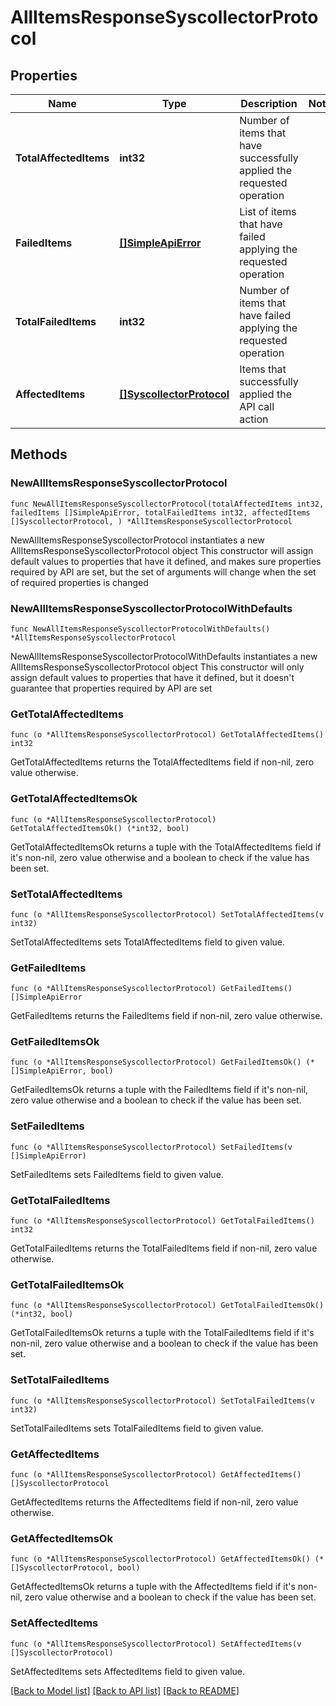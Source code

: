 # AllItemsResponseSyscollectorProtocol

## Properties

Name | Type | Description | Notes
------------ | ------------- | ------------- | -------------
**TotalAffectedItems** | **int32** | Number of items that have successfully applied the requested operation | 
**FailedItems** | [**[]SimpleApiError**](SimpleApiError.md) | List of items that have failed applying the requested operation | 
**TotalFailedItems** | **int32** | Number of items that have failed applying the requested operation | 
**AffectedItems** | [**[]SyscollectorProtocol**](SyscollectorProtocol.md) | Items that successfully applied the API call action | 

## Methods

### NewAllItemsResponseSyscollectorProtocol

`func NewAllItemsResponseSyscollectorProtocol(totalAffectedItems int32, failedItems []SimpleApiError, totalFailedItems int32, affectedItems []SyscollectorProtocol, ) *AllItemsResponseSyscollectorProtocol`

NewAllItemsResponseSyscollectorProtocol instantiates a new AllItemsResponseSyscollectorProtocol object
This constructor will assign default values to properties that have it defined,
and makes sure properties required by API are set, but the set of arguments
will change when the set of required properties is changed

### NewAllItemsResponseSyscollectorProtocolWithDefaults

`func NewAllItemsResponseSyscollectorProtocolWithDefaults() *AllItemsResponseSyscollectorProtocol`

NewAllItemsResponseSyscollectorProtocolWithDefaults instantiates a new AllItemsResponseSyscollectorProtocol object
This constructor will only assign default values to properties that have it defined,
but it doesn't guarantee that properties required by API are set

### GetTotalAffectedItems

`func (o *AllItemsResponseSyscollectorProtocol) GetTotalAffectedItems() int32`

GetTotalAffectedItems returns the TotalAffectedItems field if non-nil, zero value otherwise.

### GetTotalAffectedItemsOk

`func (o *AllItemsResponseSyscollectorProtocol) GetTotalAffectedItemsOk() (*int32, bool)`

GetTotalAffectedItemsOk returns a tuple with the TotalAffectedItems field if it's non-nil, zero value otherwise
and a boolean to check if the value has been set.

### SetTotalAffectedItems

`func (o *AllItemsResponseSyscollectorProtocol) SetTotalAffectedItems(v int32)`

SetTotalAffectedItems sets TotalAffectedItems field to given value.


### GetFailedItems

`func (o *AllItemsResponseSyscollectorProtocol) GetFailedItems() []SimpleApiError`

GetFailedItems returns the FailedItems field if non-nil, zero value otherwise.

### GetFailedItemsOk

`func (o *AllItemsResponseSyscollectorProtocol) GetFailedItemsOk() (*[]SimpleApiError, bool)`

GetFailedItemsOk returns a tuple with the FailedItems field if it's non-nil, zero value otherwise
and a boolean to check if the value has been set.

### SetFailedItems

`func (o *AllItemsResponseSyscollectorProtocol) SetFailedItems(v []SimpleApiError)`

SetFailedItems sets FailedItems field to given value.


### GetTotalFailedItems

`func (o *AllItemsResponseSyscollectorProtocol) GetTotalFailedItems() int32`

GetTotalFailedItems returns the TotalFailedItems field if non-nil, zero value otherwise.

### GetTotalFailedItemsOk

`func (o *AllItemsResponseSyscollectorProtocol) GetTotalFailedItemsOk() (*int32, bool)`

GetTotalFailedItemsOk returns a tuple with the TotalFailedItems field if it's non-nil, zero value otherwise
and a boolean to check if the value has been set.

### SetTotalFailedItems

`func (o *AllItemsResponseSyscollectorProtocol) SetTotalFailedItems(v int32)`

SetTotalFailedItems sets TotalFailedItems field to given value.


### GetAffectedItems

`func (o *AllItemsResponseSyscollectorProtocol) GetAffectedItems() []SyscollectorProtocol`

GetAffectedItems returns the AffectedItems field if non-nil, zero value otherwise.

### GetAffectedItemsOk

`func (o *AllItemsResponseSyscollectorProtocol) GetAffectedItemsOk() (*[]SyscollectorProtocol, bool)`

GetAffectedItemsOk returns a tuple with the AffectedItems field if it's non-nil, zero value otherwise
and a boolean to check if the value has been set.

### SetAffectedItems

`func (o *AllItemsResponseSyscollectorProtocol) SetAffectedItems(v []SyscollectorProtocol)`

SetAffectedItems sets AffectedItems field to given value.



[[Back to Model list]](../README.md#documentation-for-models) [[Back to API list]](../README.md#documentation-for-api-endpoints) [[Back to README]](../README.md)


